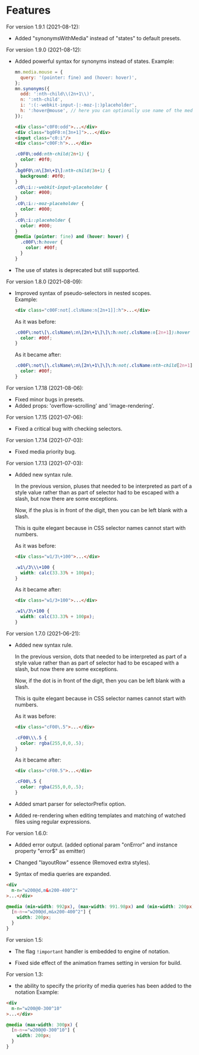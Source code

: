 # Features



For version 1.9.1 (2021-08-12):

- Added "synonymsWithMedia" instead of "states" to default presets.



For version 1.9.0 (2021-08-12):

- Added powerful syntax for synonyms instead of states.
  Example:  
  ```js
  mn.media.mouse = {
    query: '(pointer: fine) and (hover: hover)',
  };
  mn.synonyms({
    odd: ':nth-child\\(2n+1\\)',
    n: ':nth-child',
    i: ':(:-webkit-input-|:-moz-|:)placeholder',
    h: ':hover@mouse', // here you can optionally use name of the media query
  });
  ```

  ```html
  <div class="c0F0:odd">...</div>
  <div class="bg0F0:n[3n+1]">...</div>
  <input class="c0:i"/>
  <div class="c00F:h">...</div>
  ```

  ```css
  .c0F0\:odd:nth-child(2n+1) {
    color: #0f0;
  }
  .bg0F0\:n\[3n\+1\]:nth-child(3n+1) {
    background: #0f0;
  }
  .c0\:i::-webkit-input-placeholder {
    color: #000;
  }
  .c0\:i::-moz-placeholder {
    color: #000;
  }
  .c0\:i::placeholder {
    color: #000;
  }
  @media (pointer: fine) and (hover: hover) {
    .c00F\:h:hover {
      color: #00f;
    }
  }
  ```

 - The use of states is deprecated but still supported.  



For version 1.8.0 (2021-08-09):

- Improved syntax of pseudo-selectors in nested scopes.  
  Example:  
  ```html
  <div class="c00F:not[.clsName:n[2n+1]]:h">...</div>
  ```

  As it was before:  
  ```css
  .c00F\:not\[\.clsName\:n\[2n\+1\]\]\:h:not(.clsName:n[2n+1]):hover {
    color: #00f;
  }
  ```

  As it became after:  
  ```css
  .c00F\:not\[\.clsName\:n\[2n\+1\]\]\:h:not(.clsName:nth-child[2n+1]):hover {
    color: #00f;
  }
  ```


For version 1.7.18 (2021-08-06):

- Fixed minor bugs in presets.
- Added props: 'overflow-scrolling' and 'image-rendering'.


For version 1.7.15 (2021-07-06):

- Fixed a critical bug with checking selectors.


For version 1.7.14 (2021-07-03):

- Fixed media priority bug.


For version 1.7.13 (2021-07-03):

- Added new syntax rule.  

  In the previous version, pluses that needed to be interpreted as part of a style
  value rather than as part of selector had to be escaped with a slash,
  but now there are some exceptions.  

  Now, if the plus is in front of the digit, then you can be left blank with a slash.  

  This is quite elegant because in CSS selector names cannot start with numbers.

  As it was before:  
  ```html
  <div class="w1/3\+100">...</div>
  ```

  ```css
  .w1\/3\\\+100 {
    width: calc(33.33% + 100px);
  }
  ```

  As it became after:
  ```html
  <div class="w1/3+100">...</div>
  ```

  ```css
  .w1\/3\+100 {
    width: calc(33.33% + 100px);
  }
  ```


For version 1.7.0 (2021-06-21):

- Added new syntax rule.  

  In the previous version, dots that needed to be interpreted as part of a style
  value rather than as part of selector had to be escaped with a slash,
  but now there are some exceptions.  

  Now, if the dot is in front of the digit, then you can be left blank with a slash.  

  This is quite elegant because in CSS selector names cannot start with numbers.  

  As it was before:  
  ```html
  <div class="cF00\.5">...</div>
  ```

  ```css
  .cF00\\\.5 {
    color: rgba(255,0,0,.5);
  }
  ```

  As it became after:  
  ```html
  <div class="cF00.5">...</div>
  ```

  ```css
  .cF00\.5 {
    color: rgba(255,0,0,.5);
  }
  ```


- Added smart parser for selectorPrefix option.  

- Added re-rendering when editing templates and matching of watched files using regular expressions.  




For version 1.6.0:

- Added error output. (added optional param "onError" and instance property "error$" as emitter)  

- Changed "layoutRow" essence (Removed extra styles).  

- Syntax of media queries are expanded.  
```html
<div
  m-n="w200@d,m&x200-400^2"
>...</div>
```
```css
@media (min-width: 992px), (max-width: 991.98px) and (min-width: 200px) and (max-width: 400px) {
  [m-n~="w200@d,m&x200-400^2"] {
    width: 200px;
  }
}
```


For version 1.5:

- The flag ``` !important ``` handler is embedded to engine of notation.

- Fixed side effect of the animation frames setting in version for build.



For version 1.3:
- the ability to specify the priority of media queries has been added to the notation
Example:
```html
<div
  m-n="w200@0-300^10"
>...</div>
```
```css
@media (max-width: 300px) {
  [m-n~="w200@0-300^10"] {
    width: 200px;
  }
}
```
